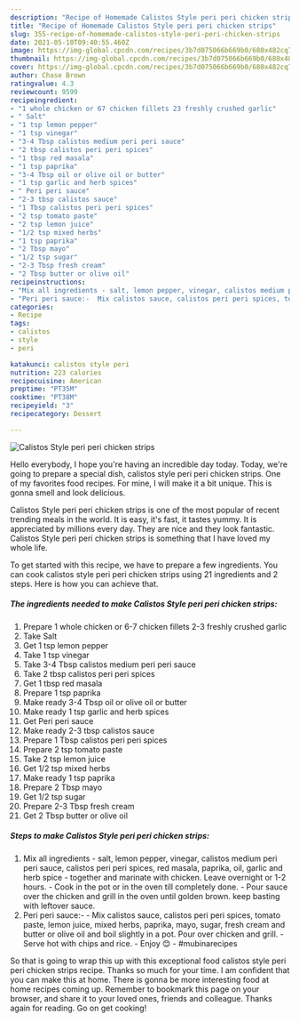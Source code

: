 ```yaml
---
description: "Recipe of Homemade Calistos Style peri peri chicken strips"
title: "Recipe of Homemade Calistos Style peri peri chicken strips"
slug: 355-recipe-of-homemade-calistos-style-peri-peri-chicken-strips
date: 2021-05-10T09:40:55.460Z
image: https://img-global.cpcdn.com/recipes/3b7d075066b669b0/680x482cq70/calistos-style-peri-peri-chicken-strips-recipe-main-photo.jpg
thumbnail: https://img-global.cpcdn.com/recipes/3b7d075066b669b0/680x482cq70/calistos-style-peri-peri-chicken-strips-recipe-main-photo.jpg
cover: https://img-global.cpcdn.com/recipes/3b7d075066b669b0/680x482cq70/calistos-style-peri-peri-chicken-strips-recipe-main-photo.jpg
author: Chase Brown
ratingvalue: 4.3
reviewcount: 9599
recipeingredient:
- "1 whole chicken or 67 chicken fillets 23 freshly crushed garlic"
- " Salt"
- "1 tsp lemon pepper"
- "1 tsp vinegar"
- "3-4 Tbsp calistos medium peri peri sauce"
- "2 tbsp calistos peri peri spices"
- "1 tbsp red masala"
- "1 tsp paprika"
- "3-4 Tbsp oil or olive oil or butter"
- "1 tsp garlic and herb spices"
- " Peri peri sauce"
- "2-3 tbsp calistos sauce"
- "1 Tbsp calistos peri peri spices"
- "2 tsp tomato paste"
- "2 tsp lemon juice"
- "1/2 tsp mixed herbs"
- "1 tsp paprika"
- "2 Tbsp mayo"
- "1/2 tsp sugar"
- "2-3 Tbsp fresh cream"
- "2 Tbsp butter or olive oil"
recipeinstructions:
- "Mix all ingredients - salt, lemon pepper, vinegar, calistos medium peri peri sauce, calistos peri peri spices, red masala, paprika, oil, garlic and herb spice - together and marinate with chicken. Leave overnight or 1-2 hours.  Cook in the pot or in the oven till completely done.  Pour sauce over the chicken and grill in the oven until golden brown. keep basting with leftover sauce."
- "Peri peri sauce:-  Mix calistos sauce, calistos peri peri spices, tomato paste, lemon juice, mixed herbs, paprika, mayo, sugar, fresh cream and butter or olive oil and boil slightly in a pot. Pour over chicken and grill.  Serve hot with chips and rice.  Enjoy 😊  #mubinarecipes"
categories:
- Recipe
tags:
- calistos
- style
- peri

katakunci: calistos style peri 
nutrition: 223 calories
recipecuisine: American
preptime: "PT35M"
cooktime: "PT38M"
recipeyield: "3"
recipecategory: Dessert

---
```



![Calistos Style peri peri chicken strips](https://img-global.cpcdn.com/recipes/3b7d075066b669b0/680x482cq70/calistos-style-peri-peri-chicken-strips-recipe-main-photo.jpg)

Hello everybody, I hope you're having an incredible day today. Today, we're going to prepare a special dish, calistos style peri peri chicken strips. One of my favorites food recipes. For mine, I will make it a bit unique. This is gonna smell and look delicious.



Calistos Style peri peri chicken strips is one of the most popular of recent trending meals in the world. It is easy, it's fast, it tastes yummy. It is appreciated by millions every day. They are nice and they look fantastic. Calistos Style peri peri chicken strips is something that I have loved my whole life.


To get started with this recipe, we have to prepare a few ingredients. You can cook calistos style peri peri chicken strips using 21 ingredients and 2 steps. Here is how you can achieve that.

<!--inarticleads1-->

##### The ingredients needed to make Calistos Style peri peri chicken strips:

1. Prepare 1 whole chicken or 6-7 chicken fillets 2-3 freshly crushed garlic
1. Take  Salt
1. Get 1 tsp lemon pepper
1. Take 1 tsp vinegar
1. Take 3-4 Tbsp calistos medium peri peri sauce
1. Take 2 tbsp calistos peri peri spices
1. Get 1 tbsp red masala
1. Prepare 1 tsp paprika
1. Make ready 3-4 Tbsp oil or olive oil or butter
1. Make ready 1 tsp garlic and herb spices
1. Get  Peri peri sauce
1. Make ready 2-3 tbsp calistos sauce
1. Prepare 1 Tbsp calistos peri peri spices
1. Prepare 2 tsp tomato paste
1. Take 2 tsp lemon juice
1. Get 1/2 tsp mixed herbs
1. Make ready 1 tsp paprika
1. Prepare 2 Tbsp mayo
1. Get 1/2 tsp sugar
1. Prepare 2-3 Tbsp fresh cream
1. Get 2 Tbsp butter or olive oil




<!--inarticleads2-->

##### Steps to make Calistos Style peri peri chicken strips:

1. Mix all ingredients - salt, lemon pepper, vinegar, calistos medium peri peri sauce, calistos peri peri spices, red masala, paprika, oil, garlic and herb spice - together and marinate with chicken. Leave overnight or 1-2 hours.  - Cook in the pot or in the oven till completely done.  - Pour sauce over the chicken and grill in the oven until golden brown. keep basting with leftover sauce.
1. Peri peri sauce:-  - Mix calistos sauce, calistos peri peri spices, tomato paste, lemon juice, mixed herbs, paprika, mayo, sugar, fresh cream and butter or olive oil and boil slightly in a pot. Pour over chicken and grill.  - Serve hot with chips and rice.  - Enjoy 😊  - #mubinarecipes




So that is going to wrap this up with this exceptional food calistos style peri peri chicken strips recipe. Thanks so much for your time. I am confident that you can make this at home. There is gonna be more interesting food at home recipes coming up. Remember to bookmark this page on your browser, and share it to your loved ones, friends and colleague. Thanks again for reading. Go on get cooking!
